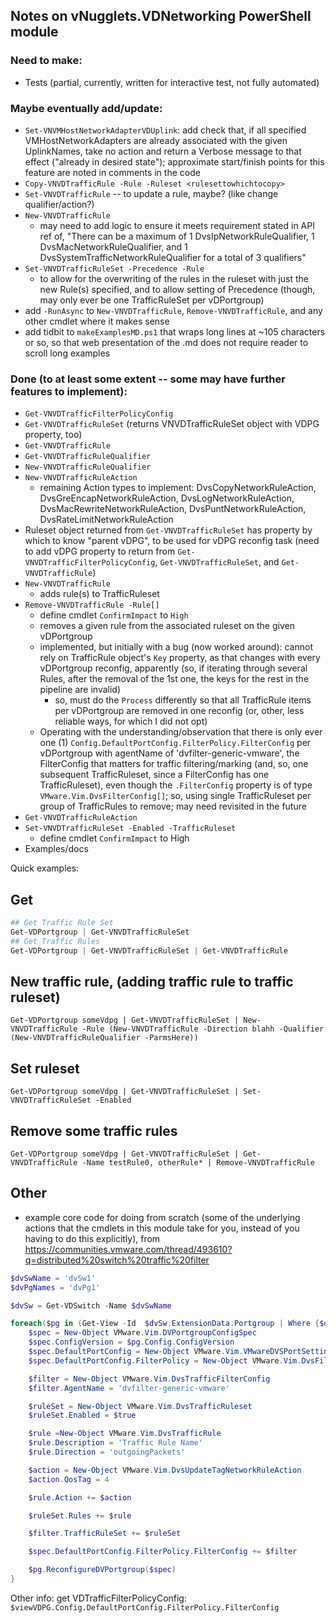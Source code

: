 ## Notes on vNugglets.VDNetworking PowerShell module


### Need to make:
- Tests (partial, currently, written for interactive test, not fully automated)

### Maybe eventually add/update:
- `Set-VNVMHostNetworkAdapterVDUplink`: add check that, if all specified VMHostNetworkAdapters are already associated with the given UplinkNames, take no action and return a Verbose message to that effect ("already in desired state"); approximate start/finish points for this feature are noted in comments in the code
- `Copy-VNVDTrafficRule -Rule -Ruleset <rulesettowhichtocopy>`
- `Set-VNVDTrafficRule` -- to update a rule, maybe? (like change qualifier/action?)
- `New-VNVDTrafficRule`
    - may need to add logic to ensure it meets requirement stated in API ref of, "There can be a maximum of 1 DvsIpNetworkRuleQualifier, 1 DvsMacNetworkRuleQualifier, and 1 DvsSystemTrafficNetworkRuleQualifier for a total of 3 qualifiers"
- `Set-VNVDTrafficRuleSet -Precedence -Rule`
    - to allow for the overwriting of the rules in the ruleset with just the new Rule(s) specified, and to allow setting of Precedence (though, may only ever be one TrafficRuleSet per vDPortgroup)
- add `-RunAsync` to `New-VNVDTrafficRule`, `Remove-VNVDTrafficRule`, and any other cmdlet where it makes sense
- add tidbit to `makeExamplesMD.ps1` that wraps long lines at ~105 characters or so, so that web presentation of the .md does not require reader to scroll long examples

### Done (to at least some extent -- some may have further features to implement):
- `Get-VNVDTrafficFilterPolicyConfig`
- `Get-VNVDTrafficRuleSet` (returns VNVDTrafficRuleSet object with VDPG property, too)
- `Get-VNVDTrafficRule`
- `Get-VNVDTrafficRuleQualifier`
- `New-VNVDTrafficRuleQualifier`
- `New-VNVDTrafficRuleAction`
    - remaining Action types to implement: DvsCopyNetworkRuleAction, DvsGreEncapNetworkRuleAction, DvsLogNetworkRuleAction, DvsMacRewriteNetworkRuleAction, DvsPuntNetworkRuleAction, DvsRateLimitNetworkRuleAction
- Ruleset object returned from `Get-VNVDTrafficRuleSet` has property by which to know "parent vDPG", to be used for vDPG reconfig task (need to add vDPG property to return from `Get-VNVDTrafficFilterPolicyConfig`, `Get-VNVDTrafficRuleSet`, and `Get-VNVDTrafficRule`)
- `New-VNVDTrafficRule`
    - adds rule(s) to TrafficRuleset
- `Remove-VNVDTrafficRule -Rule[]`
    - define cmdlet `ConfirmImpact` to `High`
    - removes a given rule from the associated ruleset on the given vDPortgroup
    - implemented, but initially with a bug (now worked around):  cannot rely on TrafficRule object's `Key` property, as that changes with every vDPortgroup reconfig, apparently (so, if iterating through several Rules, after the removal of the 1st one, the keys for the rest in the pipeline are invalid)
        - so, must do the `Process` differently so that all TrafficRule items per vDPortgroup are removed in one reconfig (or, other, less reliable ways, for which I did not opt)
    - Operating with the understanding/observation that there is only ever one (1) `Config.DefaultPortConfig.FilterPolicy.FilterConfig` per vDPortgroup with agentName of 'dvfilter-generic-vmware', the FilterConfig that matters for traffic filtering/marking (and, so, one subsequent TrafficRuleset, since a FilterConfig has one TrafficRuleset), even though the `.FilterConfig` property is of type `VMware.Vim.DvsFilterConfig[]`; so, using single TrafficRuleset per group of TrafficRules to remove; may need revisited in the future
- `Get-VNVDTrafficRuleAction`
- `Set-VNVDTrafficRuleSet -Enabled -TrafficRuleset`
    - define cmdlet `ConfirmImpact` to High
- Examples/docs

Quick examples:
## Get
```PowerShell
## Get Traffic Rule Set
Get-VDPortgroup | Get-VNVDTrafficRuleSet
## Get Traffic Rules
Get-VDPortgroup | Get-VNVDTrafficRuleSet | Get-VNVDTrafficRule
```

## New traffic rule, (adding traffic rule to traffic ruleset)
`Get-VDPortgroup someVdpg | Get-VNVDTrafficRuleSet | New-VNVDTrafficRule -Rule (New-VNVDTrafficRule -Direction blahh -Qualifier (New-VNVDTrafficRuleQualifier -ParmsHere))`

## Set ruleset
`Get-VDPortgroup someVdpg | Get-VNVDTrafficRuleSet | Set-VNVDTrafficRuleSet -Enabled`

## Remove some traffic rules
`Get-VDPortgroup someVdpg | Get-VNVDTrafficRuleSet | Get-VNVDTrafficRule -Name testRule0, otherRule* | Remove-VNVDTrafficRule`


## Other
- example core code for doing from scratch (some of the underlying actions that the cmdlets in this module take for you, instead of you having to do this explicitly), from https://communities.vmware.com/thread/493610?q=distributed%20switch%20traffic%20filter
``` PowerShell
$dvSwName = 'dvSw1'
$dvPgNames = 'dvPg1'

$dvSw = Get-VDSwitch -Name $dvSwName

foreach($pg in (Get-View -Id  $dvSw.ExtensionData.Portgroup | Where {$dvPgNames -contains $_.Name})){
    $spec = New-Object VMware.Vim.DVPortgroupConfigSpec
    $spec.ConfigVersion = $pg.Config.ConfigVersion
    $spec.DefaultPortConfig = New-Object VMware.Vim.VMwareDVSPortSetting
    $spec.DefaultPortConfig.FilterPolicy = New-Object VMware.Vim.DvsFilterPolicy

    $filter = New-Object VMware.Vim.DvsTrafficFilterConfig
    $filter.AgentName = 'dvfilter-generic-vmware'

    $ruleSet = New-Object VMware.Vim.DvsTrafficRuleset
    $ruleSet.Enabled = $true

    $rule =New-Object VMware.Vim.DvsTrafficRule
    $rule.Description = 'Traffic Rule Name'
    $rule.Direction = 'outgoingPackets'

    $action = New-Object VMware.Vim.DvsUpdateTagNetworkRuleAction
    $action.QosTag = 4

    $rule.Action += $action

    $ruleSet.Rules += $rule

    $filter.TrafficRuleSet += $ruleSet

    $spec.DefaultPortConfig.FilterPolicy.FilterConfig += $filter

    $pg.ReconfigureDVPortgroup($spec)
}
```

Other info:
get VDTrafficFilterPolicyConfig:
`$viewVDPG.Config.DefaultPortConfig.FilterPolicy.FilterConfig`

